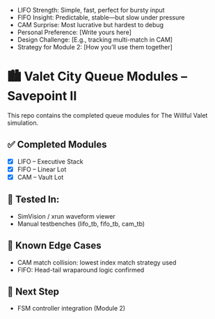- LIFO Strength: Simple, fast, perfect for bursty input
- FIFO Insight: Predictable, stable—but slow under pressure
- CAM Surprise: Most lucrative but hardest to debug
- Personal Preference: [Write yours here]
- Design Challenge: [E.g., tracking multi-match in CAM]
- Strategy for Module 2: [How you’ll use them together]

# 🏙️ Valet City Queue Modules – Savepoint II

This repo contains the completed queue modules for The Willful Valet simulation.

## ✅ Completed Modules

- [x] LIFO – Executive Stack
- [x] FIFO – Linear Lot
- [x] CAM – Vault Lot

## 🧪 Tested In:

- SimVision / xrun waveform viewer
- Manual testbenches (lifo_tb, fifo_tb, cam_tb)

## 🚦 Known Edge Cases

- CAM match collision: lowest index match strategy used
- FIFO: Head-tail wraparound logic confirmed

## 📌 Next Step

- FSM controller integration (Module 2)
